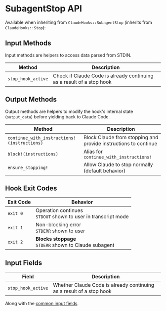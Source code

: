 # SubagentStop API

Available when inheriting from `ClaudeHooks::SubagentStop` (inherits from `ClaudeHooks::Stop`):

## Input Methods
Input methods are helpers to access data parsed from STDIN.

| Method | Description |
|--------|-------------|
| `stop_hook_active` | Check if Claude Code is already continuing as a result of a stop hook |

## Output Methods
Output methods are helpers to modify the hook's internal state (`output_data`) before yielding back to Claude Code.

| Method | Description |
|--------|-------------|
| `continue_with_instructions!(instructions)` | Block Claude from stopping and provide instructions to continue |
| `block!(instructions)` | Alias for `continue_with_instructions!` |
| `ensure_stopping!` | Allow Claude to stop normally (default behavior) |

## Hook Exit Codes

| Exit Code | Behavior |
|-----------|----------|
| `exit 0` | Operation continues<br/>`STDOUT` shown to user in transcript mode |
| `exit 1` | Non-blocking error<br/>`STDERR` shown to user |
| `exit 2` | **Blocks stoppage**<br/>`STDERR` shown to Claude subagent |

## Input Fields

| Field | Description |
|-------|-------------|
| `stop_hook_active` | Whether Claude Code is already continuing as a result of a stop hook |

Along with the [common input fields](COMMON.md#input-methods).